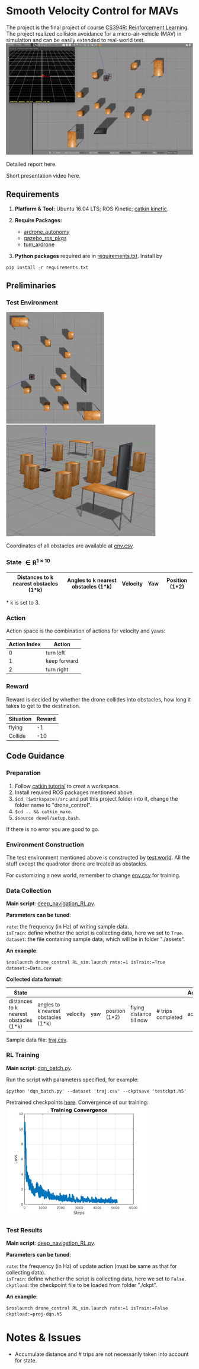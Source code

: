 # Smooth Velocity Control for MAVs
The project is the final project of course [CS394R: Reinforcement Learning](http://www.cs.utexas.edu/~pstone/Courses/394Rfall19/). The project realized collision avoidance for a micro-air-vehicle (MAV) in simulation and can be easily extended to real-world test. 
<img src="./assets/gif1.gif" height = "300" style="float:center" />

Detailed report here.

Short presentation video here.

## Requirements
1. **Platform & Tool:** Ubuntu 16.04 LTS; ROS Kinetic; [catkin kinetic](http://wiki.ros.org/catkin).

1. **Require Packages:**

   * [ardrone_autonomy](https://github.com/AutonomyLab/ardrone_autonomy)
   * [gazebo_ros_pkgs](https://github.com/ros-simulation/gazebo_ros_pkgs/tree/hydro-devel)
   * [tum_ardrone](https://github.com/tum-vision/tum_ardrone)

2. **Python packages** required are in [requirements.txt](./requirements.txt). Install by
```
pip install -r requirements.txt
```


## Preliminaries
### Test Environment
<img src="./assets/env1.png" height = "300" />      <img src="./assets/env2.png" height = "300" />

Coordinates of all obstacles are available at [env.csv](./assets/env.csv).
### State $\in \mathrm{R}^{1\times 10}$

| Distances to k nearest obstacles (1*k) | Angles to k nearest obstacles (1*k) | Velocity | Yaw | Position (1*2) | 
|--------------------------------------------------------|---------------------------------------------------|----------|-----|------------------------------|

\* k is set to 3. 

### Action
Action space is the combination of actions for velocity and yaws:

| Action Index | Action                      |
|--------------|-----------------------------|
| 0            |turn left       |
| 1            |keep forward    |
| 2            |turn right      |

### Reward
Reward is decided by whether the drone collides into obstacles, how long it takes to get to the destination.

| Situation          | Reward |
|--------------------|--------|
| flying             | -1     |
| Collide            | -10    |

## Code Guidance
### Preparation
1. Follow [catkin tutorial](http://wiki.ros.org/catkin/Tutorials/create_a_workspace) to creat a workspace.
2. Install required ROS packages mentioned above.
3. `$cd ($workspace)/src` and put this project folder into it, change the folder name to "drone_control".
4. `$cd .. && catkin_make`.
5. `$source devel/setup.bash`.

If there is no error you are good to go.
### Environment Construction
The test environment mentioned above is constructed by [test.world](./worlds/test.world). All the stuff except the quadrotor drone are treated as obstacles.

For customizing a new world, remember to change [env.csv](./assets/env.csv) for training.
### Data Collection
**Main script**: [deep_navigation_RL.py](./src/deep_navigation_RL.py).

**Parameters can be tuned**:

`rate`: the frequency (in Hz) of writing sample data.\
`isTrain`: define whether the script is collecting data, here we set to `True`.\
`dataset`: the file containing sample data, which will be in folder "./assets".

**An example**:
```
$roslaunch drone_control RL_sim.launch rate:=1 isTrain:=True dataset:=Data.csv
```
**Collected data format**:

| State                                                  |                                                   |          |     |                              |                          |                    | Action | Reward  |
|--------------------------------------------------------|---------------------------------------------------|----------|-----|------------------------------|--------------------------|--------------------|--------|---------|
| distances to k nearest obstacles (1*k) | angles to k nearest obstacles (1*k) | velocity | yaw | position (1*2) | flying distance till now | \# trips completed | ac     | R_{t+1} |

Sample data file: [traj.csv](./assets/traj.csv).

### RL Training
**Main script**: [dqn_batch.py](./src/dqn_batch.py).

Run the script with parameters specified, for example:
```
$python 'dqn_batch.py' --dataset 'traj.csv' --ckptsave 'testckpt.h5'
```
Pretrained checkpoints [here](./ckpt/proj-dqn.h5). Convergence of our training:\
<img src="./assets/converge.png" height = "300" />
### Test Results
**Main script**: [deep_navigation_RL.py](./src/deep_navigation_RL.py).

**Parameters can be tuned**:

`rate`: the frequency (in Hz) of update action (must be same as that for collecting data).\
`isTrain`: define whether the script is collecting data, here we set to `False`.\
`ckptload`: the checkpoint file to be loaded from folder "./ckpt".

**An example**:
```
$roslaunch drone_control RL_sim.launch rate:=1 isTrain:=False ckptload:=proj-dqn.h5
```



# Notes & Issues
* Accumulate distance and \# trips are not necessarily taken into account for state.

